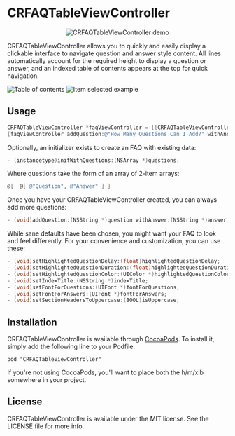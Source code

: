 # CRFAQTableViewController

<p align="center">
  <img src="https://raw.github.com/camroth/CRFAQTableViewController/master/Resources/demo.gif" alt="CRFAQTableViewController demo"/>
</p>

CRFAQTableViewController allows you to quickly and easily display a clickable interface to navigate question and answer style content. All lines automatically account for the required height to display a question or answer, and an indexed table of contents appears at the top for quick navigation.

![Table of contents](https://raw.github.com/camroth/CRFAQTableViewController/master/Resources/screenshot-1.png)
![Item selected example](https://raw.github.com/camroth/CRFAQTableViewController/master/Resources/screenshot-2.png)

## Usage

```objective-c
CRFAQTableViewController *faqViewController = [[CRFAQTableViewController alloc] init];
[faqViewController addQuestion:@"How Many Questions Can I Add?" withAnswer:@"As many as you want!"];
```

Optionally, an initializer exists to create an FAQ with existing data:

```objective-c
- (instancetype)initWithQuestions:(NSArray *)questions;
```

Where questions take the form of an array of 2-item arrays:

```objective-c
@[	@[ @"Question", @"Answer" ]	]
```

Once you have your CRFAQTableViewController created, you can always add more questions:

```objective-c
- (void)addQuestion:(NSString *)question withAnswer:(NSString *)answer;
```

While sane defaults have been chosen, you might want your FAQ to look and feel differently. For your convenience and customization, you can use these:

```objective-c
- (void)setHighlightedQuestionDelay:(float)highlightedQuestionDelay;
- (void)setHighlightedQuestionDuration:(float)highlightedQuestionDuration;
- (void)setHighlightedQuestionColor:(UIColor *)highlightedQuestionColor;
- (void)setIndexTitle:(NSString *)indexTitle;
- (void)setFontForQuestions:(UIFont *)fontForQuestions;
- (void)setFontForAnswers:(UIFont *)fontForAnswers;
- (void)setSectionHeadersToUppercase:(BOOL)isUppercase;
```

## Installation

CRFAQTableViewController is available through [CocoaPods](http://cocoapods.org). To install it, simply add the following line to your Podfile:

    pod "CRFAQTableViewController"
    
If you're not using CocoaPods, you'll want to place both the h/m/xib somewhere in your project.

## License

CRFAQTableViewController is available under the MIT license. See the LICENSE file for more info.

